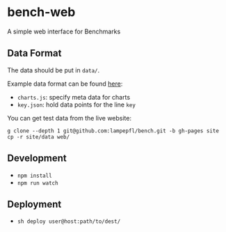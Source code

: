 # bench-web

A simple web interface for Benchmarks

## Data Format

The data should be put in `data/`.

Example data format can be found [here](https://github.com/lampepfl/bench/tree/gh-pages/data):

- `charts.js`: specify meta data for charts
- `key.json`: hold data points for the line `key`

You can get test data from the live website:

```
g clone --depth 1 git@github.com:lampepfl/bench.git -b gh-pages site
cp -r site/data web/
```

## Development

- `npm install`
- `npm run watch`

## Deployment

- `sh deploy user@host:path/to/dest/`


